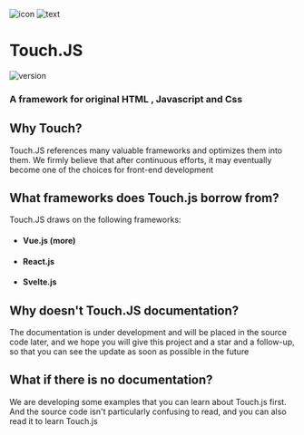 
![icon](https://raw.githubusercontent.com/yezert/Touch.JS/main/assets/icon.png) ![text](https://raw.githubusercontent.com/yezert/Touch.JS/main/assets/text.png)

# Touch.JS 

![version](https://img.shields.io/badge/version-alpha--m--1.0.4-%2340966f%20?style=flat)

### A framework for original HTML , Javascript and Css

## Why Touch?


Touch.JS references many valuable frameworks and optimizes them into them. We firmly believe that after continuous efforts, it may eventually become one of the choices for front-end development


## What frameworks does Touch.js borrow from?

Touch.JS draws on the following frameworks: 
- #### Vue.js (more) 
- #### React.js 
- #### Svelte.js


## Why doesn't Touch.JS documentation?

The documentation is under development and will be placed in the source code later, and we hope you will give this project and a star and a follow-up, so that you can see the update as soon as possible in the future

## What if there is no documentation?

We are developing some examples that you can learn about Touch.js first. And the source code isn't particularly confusing to read, and you can also read it to learn Touch.js